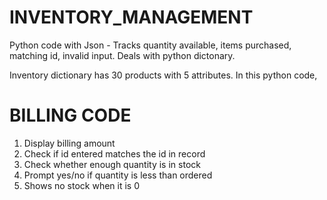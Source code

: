 # INVENTORY_MANAGEMENT
Python code with Json - Tracks quantity available, items purchased, matching id, invalid input. Deals with python dictonary.

Inventory dictionary has 30 products with 5 attributes.
In this python code,

#  BILLING CODE
1. Display billing amount
2. Check if id entered matches the id in record
3. Check whether enough quantity is in stock
4. Prompt yes/no if quantity is less than ordered
5. Shows no stock when it is 0

